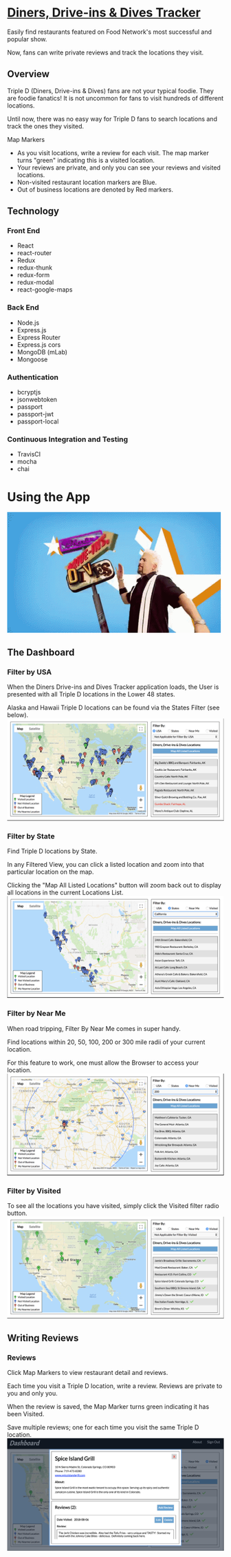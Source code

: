 # [Diners, Drive-ins & Dives Tracker](https://rocky-bayou-25901.herokuapp.com/)

Easily find restaurants featured on Food Network's most successful and popular show.

Now, fans can write private reviews and track the locations they visit.


## Overview

Triple D (Diners, Drive-ins & Dives) fans are not your typical foodie.  They are foodie fanatics!  It is not uncommon for fans to visit hundreds of different locations.

Until now, there was no easy way for Triple D fans to search locations and track the ones they visited.

Map Markers
* As you visit locations, write a review for each visit.  The map marker turns "green" indicating this is a visited location.
* Your reviews are private, and only you can see your reviews and visited locations.
* Non-visited restaurant location markers are Blue.
* Out of business locations are denoted by Red markers.

## Technology

### Front End
* React
* react-router
* Redux
* redux-thunk
* redux-form
* redux-modal
* react-google-maps

### Back End
* Node.js
* Express.js
* Express Router
* Express.js cors
* MongoDB (mLab)
* Mongoose

### Authentication
* bcryptjs
* jsonwebtoken
* passport
* passport-jwt
* passport-local

### Continuous Integration and Testing
* TravisCI
* mocha
* chai

# Using the App
![triple d guy fieri animation](https://github.com/pmkgithub/triple_d_tracker_client/blob/master/src/images/ddd.gif)

## The Dashboard

### Filter by USA
When the Diners Drive-ins and Dives Tracker application loads, the User is presented with all Triple D locations in the Lower 48 states.

Alaska and Hawaii Triple D locations can be found via the States Filter (see below).
![on app load restaurants venues display](https://github.com/pmkgithub/triple_d_tracker_client/blob/master/src/images/about_page/map_usa.png)

### Filter by State
Find Triple D locations by State.

In any Filtered View, you can click a listed location and zoom into that particular location on the map.

Clicking the "Map All Listed Locations" button will zoom back out to display all locations in the current Locations List.
![on app load restaurants venues display](https://github.com/pmkgithub/triple_d_tracker_client/blob/master/src/images/about_page/map_state.png)

### Filter by Near Me
When road tripping, Filter By Near Me comes in super handy.

Find locations within 20, 50, 100, 200 or 300 mile radii of your current location.

For this feature to work, one must allow the Browser to access your location.
![on app load restaurants venues display](https://github.com/pmkgithub/triple_d_tracker_client/blob/master/src/images/about_page/map_nearme.png)

### Filter by Visited
To see all the locations you have visited, simply click the Visited filter radio button.
![on app load restaurants venues display](https://github.com/pmkgithub/triple_d_tracker_client/blob/master/src/images/about_page/map_visited.png)

## Writing Reviews

### Reviews
Click Map Markers to view restaurant detail and reviews.

Each time you visit a Triple D location, write a review. Reviews are private to you and only you.

When the review is saved, the Map Marker turns green indicating it has been Visited.

Save multiple reviews; one for each time you visit the same Triple D location.
![on app load restaurants venues display](https://github.com/pmkgithub/triple_d_tracker_client/blob/master/src/images/about_page/review.png)

